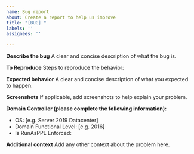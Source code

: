 ```yaml
---
name: Bug report
about: Create a report to help us improve
title: "[BUG] "
labels: ''
assignees: ''

---
```


**Describe the bug**
A clear and concise description of what the bug is.

**To Reproduce**
Steps to reproduce the behavior:

**Expected behavior**
A clear and concise description of what you expected to happen.

**Screenshots**
If applicable, add screenshots to help explain your problem.

**Domain Controller (please complete the following information):**
 - OS: [e.g. Server 2019 Datacenter]
 - Domain Functional Level: [e.g. 2016]
 - Is RunAsPPL Enforced:

**Additional context**
Add any other context about the problem here.

